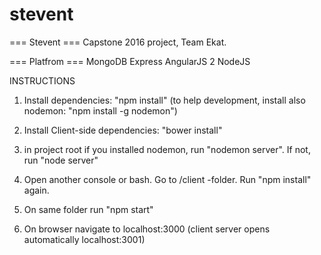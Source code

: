 # stevent
=== Stevent === Capstone 2016 project, Team Ekat.

=== Platfrom ===
MongoDB
Express
AngularJS 2
NodeJS

INSTRUCTIONS

1. Install dependencies: "npm install" (to help development, install also nodemon: "npm install -g nodemon")

2. Install Client-side dependencies: "bower install" 

3. in project root if you installed nodemon, run "nodemon server". If not, run "node server"

4. Open another console or bash. Go to /client -folder. Run "npm install" again.

5. On same folder run "npm start"

6. On browser navigate to localhost:3000 (client server opens automatically localhost:3001)


